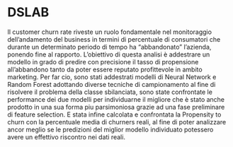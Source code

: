 # DSLAB
Il customer churn rate riveste un ruolo fondamentale nel monitoraggio dell’andamento del business in
termini di percentuale di consumatori che durante un determinato periodo di tempo ha “abbandonato” l’azienda,
ponendo fine al rapporto. L’obiettivo di questa analisi è addestrare un modello in grado di predire con precisione
il tasso di propensione all’abbandono tanto da poter essere reputato profittevole in ambito marketing. Per far cio, 
sono stati addestrati modelli di Neural Network e Random Forest adottando diverse tecniche di campionamento
al fine di risolvere il problema della classe sbilanciata, sono state confrontate le performance dei due modelli
per individuarne il migliore che è stato anche prodotto in una sua forma piu parsimoniosa grazie ad una fase 
preliminare di feature selection. E stata infine calcolata e confrontata la Propensity to churn con la percentuale 
media di churners reali, al fine di poter analizzare ancor meglio se le predizioni del miglior modello individuato
potessero avere un effettivo riscontro nei dati reali.
